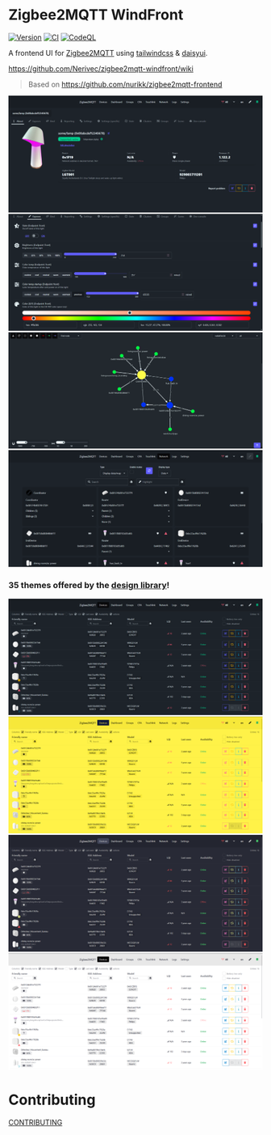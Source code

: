 # Zigbee2MQTT WindFront

[![Version](https://img.shields.io/npm/v/zigbee2mqtt-windfront.svg)](https://npmjs.org/package/zigbee2mqtt-windfront)
[![CI](https://github.com/Nerivec/zigbee2mqtt-windfront/actions/workflows/ci.yml/badge.svg)](https://github.com/Nerivec/zigbee2mqtt-windfront/actions/workflows/ci.yml)
[![CodeQL](https://github.com/Nerivec/zigbee2mqtt-windfront/actions/workflows/github-code-scanning/codeql/badge.svg)](https://github.com/Nerivec/zigbee2mqtt-windfront/actions/workflows/github-code-scanning/codeql)

A frontend UI for [Zigbee2MQTT](https://github.com/Koenkk/zigbee2mqtt) using [tailwindcss](https://tailwindcss.com/) & [daisyui](https://daisyui.com).

https://github.com/Nerivec/zigbee2mqtt-windfront/wiki

> Based on https://github.com/nurikk/zigbee2mqtt-frontend

![device-info](./screenshots/device-info.png)
![device-exposes](./screenshots/device-exposes.png)
![network-map](./screenshots/network-map.png)
![network-data](./screenshots/network-data.png)

### 35 themes offered by the [design library](https://daisyui.com/docs/themes/#list-of-themes)!

![devices-t1](./screenshots/devices-t1.png)
![devices-t2](./screenshots/devices-t2.png)
![devices-t3](./screenshots/devices-t3.png)
![devices-t4](./screenshots/devices-t4.png)

# Contributing

[CONTRIBUTING](./CONTRIBUTING.md)
